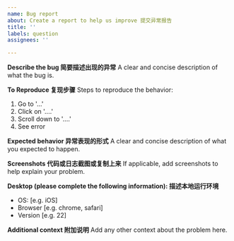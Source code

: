 ```yaml
---
name: Bug report
about: Create a report to help us improve 提交异常报告
title: ''
labels: question
assignees: ''

---
```


**Describe the bug 简要描述出现的异常**
A clear and concise description of what the bug is.

**To Reproduce 复现步骤**
Steps to reproduce the behavior:
1. Go to '...'
2. Click on '....'
3. Scroll down to '....'
4. See error

**Expected behavior 异常表现的形式**
A clear and concise description of what you expected to happen.

**Screenshots 代码或日志截图或复制上来**
If applicable, add screenshots to help explain your problem.

**Desktop (please complete the following information): 描述本地运行环境**
 - OS: [e.g. iOS]
 - Browser [e.g. chrome, safari]
 - Version [e.g. 22]


**Additional context 附加说明**
Add any other context about the problem here.
